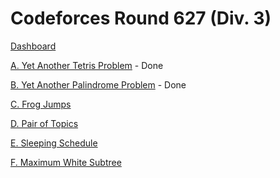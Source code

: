 # Codeforces Round 627 (Div. 3)

[Dashboard](https://codeforces.com/contest/1324)

[A. Yet Another Tetris Problem](https://codeforces.com/contest/1324/problem/A) - Done

[B. Yet Another Palindrome Problem](https://codeforces.com/contest/1324/problem/B) - Done

[C. Frog Jumps](https://codeforces.com/contest/1324/problem/C)

[D. Pair of Topics](https://codeforces.com/contest/1324/problem/D)

[E. Sleeping Schedule](https://codeforces.com/contest/1324/problem/E)

[F. Maximum White Subtree](https://codeforces.com/contest/1324/problem/F)
